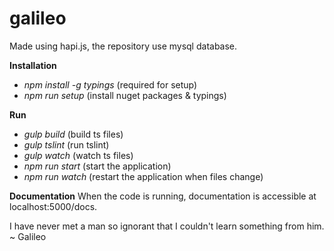 # galileo
Made using hapi.js, the repository use mysql database.

**Installation**
* *npm install -g typings* (required for setup)
* *npm run setup* (install nuget packages & typings)

**Run**
* *gulp build* (build ts files)
* *gulp tslint* (run tslint)
* *gulp watch* (watch ts files)
* *npm run start* (start the application)
* *npm run watch* (restart the application when files change)

**Documentation**
When the code is running, documentation is accessible at localhost:5000/docs.

I have never met a man so ignorant that I couldn't learn something from him. ~ Galileo
